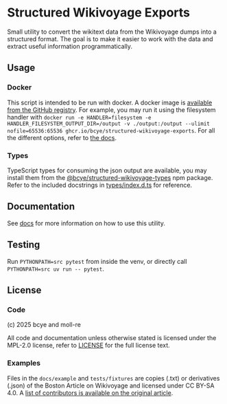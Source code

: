 # Structured Wikivoyage Exports

Small utility to convert the wikitext data from the Wikivoyage dumps into a structured format. The goal is to make it easier to work with the data and extract useful information programmatically.

## Usage

### Docker

This script is intended to be run with docker. A docker image is [available from the GitHub registry](https://github.com/bcye/structured-wikivoyage-exports/pkgs/container/structured-wikivoyage-exports). For example, you may run it using the filesystem handler with `docker run -e HANDLER=filesystem -e HANDLER_FILESYSTEM_OUTPUT_DIR=/output -v ./output:/output --ulimit nofile=65536:65536 ghcr.io/bcye/structured-wikivoyage-exports`. For all the different options, refer to [the docs](docs).

### Types

TypeScript types for consuming the json output are available, you may install them from the [@bcye/structured-wikivoyage-types](https://www.npmjs.com/package/@bcye/structured-wikivoyage-types) npm package. Refer to the included docstrings in [types/index.d.ts](types/index.d.ts) for reference.

## Documentation

See [docs](docs) for more information on how to use this utility.

## Testing

Run `PYTHONPATH=src pytest` from inside the venv, or directly call `PYTHONPATH=src uv run -- pytest`.

## License

### Code

(c) 2025 bcye and moll-re

All code and documentation unless otherwise stated is licensed under the MPL-2.0 license, refer to [LICENSE](LICENSE) for the full license text.

### Examples

Files in the `docs/example` and `tests/fixtures` are copies (.txt) or derivatives (.json) of the Boston Article on Wikivoyage and licensed under CC BY-SA 4.0. A [list of contributors is available on the original article](https://en.wikivoyage.org/w/index.php?title=Boston&action=history).